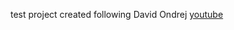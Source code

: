 test project created following David Ondrej [youtube](https://www.youtube.com/watch?v=5CmAKm1wWW0) 
